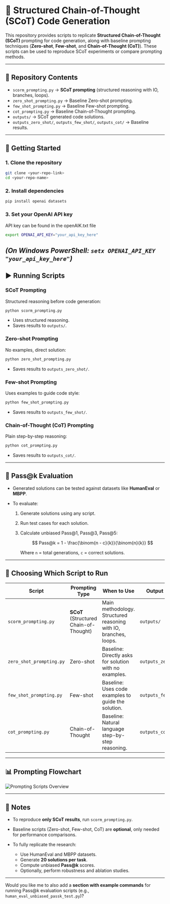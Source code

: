

# 🧠 Structured Chain-of-Thought (SCoT) Code Generation

This repository provides scripts to replicate **Structured Chain-of-Thought (SCoT)** prompting for code generation, along with baseline prompting techniques (**Zero-shot**, **Few-shot**, and **Chain-of-Thought (CoT)**). These scripts can be used to reproduce SCoT experiments or compare prompting methods.

---

## 📂 Repository Contents

* `scorm_prompting.py` → **SCoT prompting** (structured reasoning with IO, branches, loops).
* `zero_shot_prompting.py` → Baseline Zero-shot prompting.
* `few_shot_prompting.py` → Baseline Few-shot prompting.
* `cot_prompting.py` → Baseline Chain-of-Thought prompting.
* `outputs/` → SCoT generated code solutions.
* `outputs_zero_shot/`, `outputs_few_shot/`, `outputs_cot/` → Baseline results.

---

## 🚀 Getting Started

### 1. Clone the repository

```bash
git clone <your-repo-link>
cd <your-repo-name>
```

### 2. Install dependencies

```bash
pip install openai datasets
```

### 3. Set your OpenAI API key
API key can be found in the openAIK.txt file
```bash
export OPENAI_API_KEY="your_api_key_here"
```

## *(On Windows PowerShell: `setx OPENAI_API_KEY "your_api_key_here"`)*

## ▶️ Running Scripts

### **SCoT Prompting**

Structured reasoning before code generation:

```bash
python scorm_prompting.py
```

* Uses structured reasoning.
* Saves results to `outputs/`.

### **Zero-shot Prompting**

No examples, direct solution:

```bash
python zero_shot_prompting.py
```

* Saves results to `outputs_zero_shot/`.

### **Few-shot Prompting**

Uses examples to guide code style:

```bash
python few_shot_prompting.py
```

* Saves results to `outputs_few_shot/`.

### **Chain-of-Thought (CoT) Prompting**

Plain step-by-step reasoning:

```bash
python cot_prompting.py
```

* Saves results to `outputs_cot/`.

---

## 🧪 Pass\@k Evaluation

* Generated solutions can be tested against datasets like **HumanEval** or **MBPP**.
* To evaluate:

  1. Generate solutions using any script.
  2. Run test cases for each solution.
  3. Calculate unbiased Pass\@1, Pass\@3, Pass\@5:

     $$
     Pass@k = 1 - \frac{\binom{n - c}{k}}{\binom{n}{k}}
     $$

     Where `n` = total generations, `c` = correct solutions.

---

## 🧭 Choosing Which Script to Run

| Script                   | Prompting Type                         | When to Use                                                      | Output Folder        |
| ------------------------ | -------------------------------------- | ---------------------------------------------------------------- | -------------------- |
| `scorm_prompting.py`     | **SCoT** (Structured Chain-of-Thought) | Main methodology. Structured reasoning with IO, branches, loops. | `outputs/`           |
| `zero_shot_prompting.py` | Zero-shot                              | Baseline: Directly asks for solution with no examples.           | `outputs_zero_shot/` |
| `few_shot_prompting.py`  | Few-shot                               | Baseline: Uses code examples to guide the solution.              | `outputs_few_shot/`  |
| `cot_prompting.py`       | Chain-of-Thought                       | Baseline: Natural language step-by-step reasoning.               | `outputs_cot/`       |

---

## 📊 Prompting Flowchart

![Prompting Scripts Overview](Prompting_Scripts_Overview.png)

---

## 📄 Notes

* To reproduce **only SCoT results**, run `scorm_prompting.py`.
* Baseline scripts (Zero-shot, Few-shot, CoT) are **optional**, only needed for performance comparisons.
* To fully replicate the research:

  * Use HumanEval and MBPP datasets.
  * Generate **20 solutions per task**.
  * Compute unbiased **Pass\@k** scores.
  * Optionally, perform robustness and ablation studies.

---

Would you like me to also add a **section with example commands** for running Pass\@k evaluation scripts (e.g., `human_eval_unbiased_passk_test.py`)?
